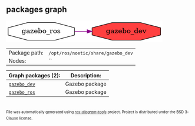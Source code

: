 <!--
File was automatically generated using 'ros-diagram-tools' project.
Project is distributed under the BSD 3-Clause license.
-->

## packages graph

[![gazebo_dev](gazebo_dev.png "gazebo_dev")](gazebo_dev.png)

|     |     |
| --- | --- |
| Package path: | `/opt/ros/noetic/share/gazebo_dev` |
| Nodes: | `` |


| Graph packages (2): | Description: |
| ------------------- | ------------ |
| [`gazebo_dev`](gazebo_dev.html) | Gazebo package |
| [`gazebo_ros`](gazebo_ros.html) | Gazebo package |


</br>
<font size="1">
File was automatically generated using <a href="https://github.com/anetczuk/ros-diagram-tools"><i>ros-diagram-tools</i></a> project.
Project is distributed under the BSD 3-Clause license.
</font>
